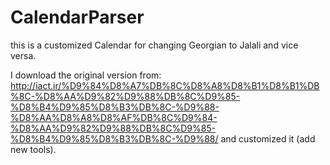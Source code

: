 # CalendarParser
this is a customized Calendar for changing Georgian to Jalali and vice versa.

I download the original version from:
http://iact.ir/%D9%84%D8%A7%DB%8C%D8%A8%D8%B1%D8%B1%DB%8C-%D8%AA%D9%82%D9%88%DB%8C%D9%85-%D8%B4%D9%85%D8%B3%DB%8C-%D9%88-%D8%AA%D8%A8%D8%AF%DB%8C%D9%84-%D8%AA%D9%82%D9%88%DB%8C%D9%85-%D8%B4%D9%85%D8%B3%DB%8C-%D9%88/ 
and customized it (add new tools).
